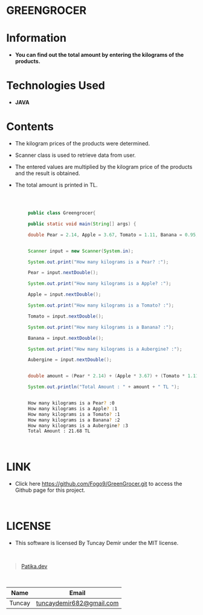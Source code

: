 # **GREENGROCER**

# Information

* **You can find out the total amount by entering the kilograms of the products.**

# Technologies Used

* **JAVA**

# Contents

* The kilogram prices of the products were determined.

* Scanner class is used to retrieve data from user.

* The entered values ​​are multiplied by the kilogram price of the products and the result is obtained.

* The total amount is printed in TL.

<br />

```Java

        public class Greengrocer{

        public static void main(String[] args) {

        double Pear = 2.14, Apple = 3.67, Tomato = 1.11, Banana = 0.95, Aubergine = 5.00;

```

```Java

        Scanner input = new Scanner(System.in);

        System.out.print("How many kilograms is a Pear? :");

        Pear = input.nextDouble();

        System.out.print("How many kilograms is a Apple? :");

        Apple = input.nextDouble();

        System.out.print("How many kilograms is a Tomato? :");

        Tomato = input.nextDouble();

        System.out.print("How many kilograms is a Banana? :");

        Banana = input.nextDouble();

        System.out.print("How many kilograms is a Aubergine? :");

        Aubergine = input.nextDouble();

```
```Java

        double amount = (Pear * 2.14) + (Apple * 3.67) + (Tomato * 1.11) + (Banana * 0.95) + (Aubergine * 5.00);

        System.out.println("Total Amount : " + amount + " TL ");

```

```bash

        How many kilograms is a Pear? :0
        How many kilograms is a Apple? :1
        How many kilograms is a Tomato? :1
        How many kilograms is a Banana? :2
        How many kilograms is a Aubergine? :3
        Total Amount : 21.68 TL

```
<br />

# LINK

* Click here https://github.com/Fogo9/GreenGrocer.git to access the Github page for this project.

<br />

# LICENSE

* This software is licensed By Tuncay Demir under the MIT license.

<br />

>[Patika.dev](https://app.patika.dev/fogomurphy)

<br/>

| Name |  Email |
| ---- |  ----- |
| Tuncay | tuncaydemir682@gmail.com |
